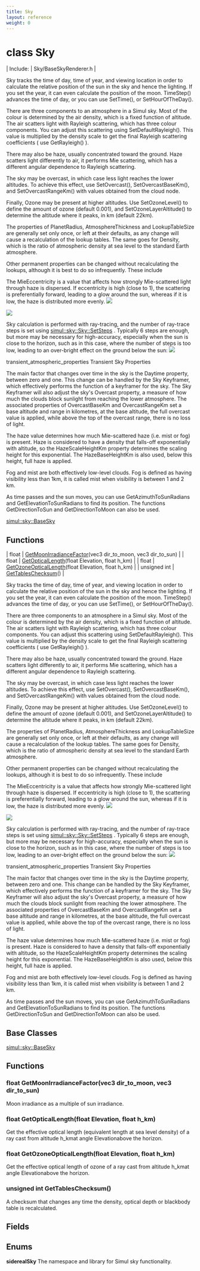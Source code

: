 ```yaml
---
title: Sky
layout: reference
weight: 0
---
```

class Sky
===

| Include: | Sky/BaseSkyRenderer.h |

Sky tracks the time of day, time of year, and viewing location in order to
calculate the relative position of the sun in the sky and hence the lighting.
If you set the year, it can even calculate the position of the moon.
TimeStep() advances the time of day, or you can use SetTime(), or SetHourOfTheDay().

There are three components to an atmosphere in a Simul sky. Most of the colour is determined by the
air density, which is a fixed function of altitude. The air scatters light with Rayleigh scattering, which has three
colour components. You can adjust this scattering using SetDefaultRayleigh(). This value is multiplied
by the density scale to get the final Rayleigh scattering coefficients ( use GetRayleigh() ).

There may also be haze, usually concentrated toward the ground. Haze scatters light differently to air,
it performs Mie scattering, which has a different angular dependence to Rayleigh scattering.

The sky may be overcast, in which case less light reaches the lower altitudes. To achieve this effect, use
SetOvercast(), SetOvercastBaseKm(), and SetOvercastRangeKm() with values obtained from the cloud node.

Finally, Ozone may be present at higher altitudes. Use SetOzoneLevel() to define the amount of ozone (default 0.001),
and SetOzoneLayerAltitude() to determine the altitude where it peaks, in km (default 22km).

The properties of PlanetRadius, AtmosphereThickness and LookupTableSize are generally set only once, or left at their defaults, as
any change will cause a recalculation of the lookup tables. The same goes for Density, which is the ratio of atmospheric density
at sea level to the standard Earth atmosphere.

Other permanent properties can be changed without recalculating the lookups, although it is best to do so infrequently. These include

The MieEccentricity is a value that affects how strongly Mie-scattered light through haze is dispersed. If eccentricity is high (close to 1),
the scattering is preferentially forward, leading to a glow around the sun, whereas if it is low, the haze is distributed more evenly.
![](/Images/eccentricity_low.png)

![](/Images/eccentricity_high.png)


Sky calculation is performed with ray-tracing, and the number of ray-trace steps is set using [simul::sky::Sky::SetSteps](/ref/simul/sky/sky/setsteps)
.
Typically 6 steps are enough, but more may be necessary for high-accuracy, especially when the sun is close to the horizon, such as in this case,
where the number of steps is too low, leading to an over-bright effect on the ground below the sun:
![](/Images/sky_steps_too_low.png)


transient_atmospheric_properties Transient Sky Properties

The main factor that changes over time in the sky is the Daytime property, between zero and one. This change can be handled by the
Sky Keyframer, which effectively performs the function of a keyframer for the sky. The Sky Keyframer will also adjust the sky's
Overcast property, a measure of how much the clouds block sunlight from reaching the lower atmosphere. The associated properties
of OvercastBaseKm and OvercastRangeKm set a base altitude and range in kilometres, at the base altitude, the full overcast
value is applied, while above the top of the overcast range, there is no loss of light.

The haze value determines how much Mie-scattered haze (i.e. mist or fog) is present. Haze is considered to have a density that falls-off
exponentially with altitude, so the HazeScaleHeightKm property determines the scaling height for this exponential. The
HazeBaseHeightKm is also used, below this height, full haze is applied.

Fog and mist are both effectively low-level clouds. Fog is defined as having visibility less than 1km, it is called mist when visibility
is between 1 and 2 km.

As time passes and the sun moves, you can use GetAzimuthToSunRadians and GetElevationToSunRadians to find its position.
The functions GetDirectionToSun and GetDirectionToMoon can also be used.
  

[simul::sky::BaseSky](/ref/simul/sky/basesky)

Functions
---

| float | [GetMoonIrradianceFactor](#GetMoonIrradianceFactor)(vec3 dir_to_moon, vec3 dir_to_sun) |
| float | [GetOpticalLength](#GetOpticalLength)(float Elevation, float h_km) |
| float | [GetOzoneOpticalLength](#GetOzoneOpticalLength)(float Elevation, float h_km) |
| unsigned int | [GetTablesChecksum](#GetTablesChecksum)() |

Sky tracks the time of day, time of year, and viewing location in order to
calculate the relative position of the sun in the sky and hence the lighting.
If you set the year, it can even calculate the position of the moon.
TimeStep() advances the time of day, or you can use SetTime(), or SetHourOfTheDay().

There are three components to an atmosphere in a Simul sky. Most of the colour is determined by the
air density, which is a fixed function of altitude. The air scatters light with Rayleigh scattering, which has three
colour components. You can adjust this scattering using SetDefaultRayleigh(). This value is multiplied
by the density scale to get the final Rayleigh scattering coefficients ( use GetRayleigh() ).

There may also be haze, usually concentrated toward the ground. Haze scatters light differently to air,
it performs Mie scattering, which has a different angular dependence to Rayleigh scattering.

The sky may be overcast, in which case less light reaches the lower altitudes. To achieve this effect, use
SetOvercast(), SetOvercastBaseKm(), and SetOvercastRangeKm() with values obtained from the cloud node.

Finally, Ozone may be present at higher altitudes. Use SetOzoneLevel() to define the amount of ozone (default 0.001),
and SetOzoneLayerAltitude() to determine the altitude where it peaks, in km (default 22km).

The properties of PlanetRadius, AtmosphereThickness and LookupTableSize are generally set only once, or left at their defaults, as
any change will cause a recalculation of the lookup tables. The same goes for Density, which is the ratio of atmospheric density
at sea level to the standard Earth atmosphere.

Other permanent properties can be changed without recalculating the lookups, although it is best to do so infrequently. These include

The MieEccentricity is a value that affects how strongly Mie-scattered light through haze is dispersed. If eccentricity is high (close to 1),
the scattering is preferentially forward, leading to a glow around the sun, whereas if it is low, the haze is distributed more evenly.
![](/Images/eccentricity_low.png)

![](/Images/eccentricity_high.png)


Sky calculation is performed with ray-tracing, and the number of ray-trace steps is set using [simul::sky::Sky::SetSteps](/ref/simul/sky/sky/setsteps)
.
Typically 6 steps are enough, but more may be necessary for high-accuracy, especially when the sun is close to the horizon, such as in this case,
where the number of steps is too low, leading to an over-bright effect on the ground below the sun:
![](/Images/sky_steps_too_low.png)


transient_atmospheric_properties Transient Sky Properties

The main factor that changes over time in the sky is the Daytime property, between zero and one. This change can be handled by the
Sky Keyframer, which effectively performs the function of a keyframer for the sky. The Sky Keyframer will also adjust the sky's
Overcast property, a measure of how much the clouds block sunlight from reaching the lower atmosphere. The associated properties
of OvercastBaseKm and OvercastRangeKm set a base altitude and range in kilometres, at the base altitude, the full overcast
value is applied, while above the top of the overcast range, there is no loss of light.

The haze value determines how much Mie-scattered haze (i.e. mist or fog) is present. Haze is considered to have a density that falls-off
exponentially with altitude, so the HazeScaleHeightKm property determines the scaling height for this exponential. The
HazeBaseHeightKm is also used, below this height, full haze is applied.

Fog and mist are both effectively low-level clouds. Fog is defined as having visibility less than 1km, it is called mist when visibility
is between 1 and 2 km.

As time passes and the sun moves, you can use GetAzimuthToSunRadians and GetElevationToSunRadians to find its position.
The functions GetDirectionToSun and GetDirectionToMoon can also be used.
  


Base Classes
---
[simul::sky::BaseSky](/ref/simul/sky/basesky)

Functions
---

### <a name="GetMoonIrradianceFactor"/>float GetMoonIrradianceFactor(vec3 dir_to_moon, vec3 dir_to_sun)
Moon irradiance as a multiple of sun irradiance.

### <a name="GetOpticalLength"/>float GetOpticalLength(float Elevation, float h_km)
Get the effective optical length (equivalent length at sea level density) of a ray
cast from altitude h_kmat angle Elevationabove the horizon.

### <a name="GetOzoneOpticalLength"/>float GetOzoneOpticalLength(float Elevation, float h_km)
Get the effective optical length of ozone of a ray cast from altitude h_kmat angle Elevationabove the horizon.

### <a name="GetTablesChecksum"/>unsigned int GetTablesChecksum()
A checksum that changes any time the density, optical depth or blackbody table is recalculated.

Fields
---

Enums
---

**siderealSky**  The namespace and library for Simul sky functionality.

